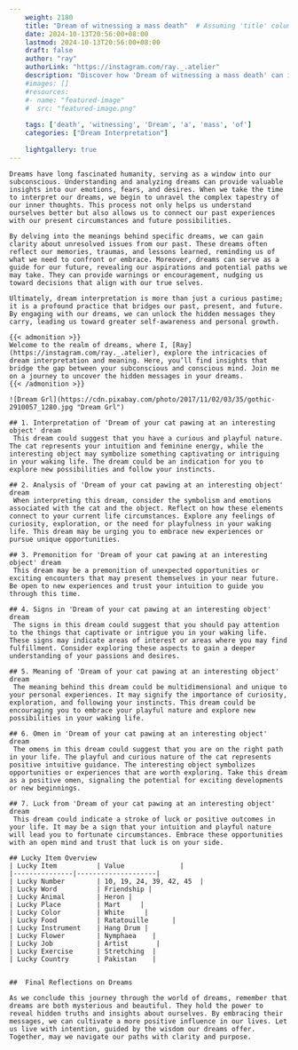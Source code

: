 ```yaml
---
    weight: 2180
    title: "Dream of witnessing a mass death"  # Assuming 'title' column exists
    date: 2024-10-13T20:56:00+08:00
    lastmod: 2024-10-13T20:56:00+08:00
    draft: false
    author: "ray"
    authorLink: "https://instagram.com/ray._.atelier"
    description: "Discover how 'Dream of witnessing a mass death' can interpret your future and uncover its significant meanings in your life."
    #images: []
    #resources:
    #- name: "featured-image"
    #  src: "featured-image.png"
    
    tags: ['death', 'witnessing', 'Dream', 'a', 'mass', 'of']
    categories: ["Dream Interpretation"]
    
    lightgallery: true
---
```

    
    Dreams have long fascinated humanity, serving as a window into our subconscious. Understanding and analyzing dreams can provide valuable insights into our emotions, fears, and desires. When we take the time to interpret our dreams, we begin to unravel the complex tapestry of our inner thoughts. This process not only helps us understand ourselves better but also allows us to connect our past experiences with our present circumstances and future possibilities.
    
    By delving into the meanings behind specific dreams, we can gain clarity about unresolved issues from our past. These dreams often reflect our memories, traumas, and lessons learned, reminding us of what we need to confront or embrace. Moreover, dreams can serve as a guide for our future, revealing our aspirations and potential paths we may take. They can provide warnings or encouragement, nudging us toward decisions that align with our true selves.
    
    Ultimately, dream interpretation is more than just a curious pastime; it is a profound practice that bridges our past, present, and future. By engaging with our dreams, we can unlock the hidden messages they carry, leading us toward greater self-awareness and personal growth.
    
    {{< admonition >}}
    Welcome to the realm of dreams, where I, [Ray](https://instagram.com/ray._.atelier), explore the intricacies of dream interpretation and meaning. Here, you’ll find insights that bridge the gap between your subconscious and conscious mind. Join me on a journey to uncover the hidden messages in your dreams.
    {{< /admonition >}}
    
    ![Dream Grl](https://cdn.pixabay.com/photo/2017/11/02/03/35/gothic-2910057_1280.jpg "Dream Grl")
    
    ## 1. Interpretation of 'Dream of your cat pawing at an interesting object' dream
     This dream could suggest that you have a curious and playful nature. The cat represents your intuition and feminine energy, while the interesting object may symbolize something captivating or intriguing in your waking life. The dream could be an indication for you to explore new possibilities and follow your instincts.
    
    ## 2. Analysis of 'Dream of your cat pawing at an interesting object' dream
     When interpreting this dream, consider the symbolism and emotions associated with the cat and the object. Reflect on how these elements connect to your current life circumstances. Explore any feelings of curiosity, exploration, or the need for playfulness in your waking life. This dream may be urging you to embrace new experiences or pursue unique opportunities.
    
    ## 3. Premonition for 'Dream of your cat pawing at an interesting object' dream
     This dream may be a premonition of unexpected opportunities or exciting encounters that may present themselves in your near future. Be open to new experiences and trust your intuition to guide you through this time.
    
    ## 4. Signs in 'Dream of your cat pawing at an interesting object' dream
     The signs in this dream could suggest that you should pay attention to the things that captivate or intrigue you in your waking life. These signs may indicate areas of interest or areas where you may find fulfillment. Consider exploring these aspects to gain a deeper understanding of your passions and desires.
    
    ## 5. Meaning of 'Dream of your cat pawing at an interesting object' dream
     The meaning behind this dream could be multidimensional and unique to your personal experiences. It may signify the importance of curiosity, exploration, and following your instincts. This dream could be encouraging you to embrace your playful nature and explore new possibilities in your waking life.
    
    ## 6. Omen in 'Dream of your cat pawing at an interesting object' dream
     The omens in this dream could suggest that you are on the right path in your life. The playful and curious nature of the cat represents positive intuitive guidance. The interesting object symbolizes opportunities or experiences that are worth exploring. Take this dream as a positive omen, signaling the potential for exciting developments or new beginnings.
    
    ## 7. Luck from 'Dream of your cat pawing at an interesting object' dream
     This dream could indicate a stroke of luck or positive outcomes in your life. It may be a sign that your intuition and playful nature will lead you to fortunate circumstances. Embrace these opportunities with an open mind and trust that luck is on your side.
    
    ## Lucky Item Overview
    | Lucky Item          | Value              |
    |---------------|--------------------|
    | Lucky Number        | 10, 19, 24, 39, 42, 45  |
    | Lucky Word          | Friendship |
    | Lucky Animal        | Heron |
    | Lucky Place         | Mart     |
    | Lucky Color         | White     |
    | Lucky Food          | Ratatouille      |
    | Lucky Instrument    | Hang Drum |
    | Lucky Flower        | Nymphaea    |
    | Lucky Job           | Artist       |
    | Lucky Exercise      | Stretching  |
    | Lucky Country       | Pakistan    |
    
    
    ##  Final Reflections on Dreams
    
    As we conclude this journey through the world of dreams, remember that dreams are both mysterious and beautiful. They hold the power to reveal hidden truths and insights about ourselves. By embracing their messages, we can cultivate a more positive influence in our lives. Let us live with intention, guided by the wisdom our dreams offer. Together, may we navigate our paths with clarity and purpose.
    